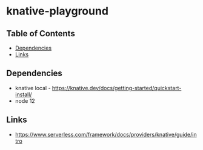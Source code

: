 # knative-playground

## Table of Contents

* [Dependencies](#dependencies)
* [Links](#links)

## Dependencies

* knative local - https://knative.dev/docs/getting-started/quickstart-install/
* node 12

## Links

* https://www.serverless.com/framework/docs/providers/knative/guide/intro
